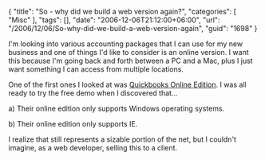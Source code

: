 {
	"title": "So - why did we build a web version again?",
	"categories": [
		"Misc"
	],
	"tags": [],
	"date": "2006-12-06T21:12:00+06:00",
	"url": "/2006/12/06/So-why-did-we-build-a-web-version-again",
	"guid": "1698"
}

I'm looking into various accounting packages that I can use for my new business and one of things I'd like to consider is an online version. I want this because I'm going back and forth between a PC and a Mac, plus I just want something I can access from multiple locations.

One of the first ones I looked at was <a href="http://oe.quickbooks.com/">Quickbooks Online Edition</a>. I was all ready to try the free demo when I discovered that...

a) Their online edition only supports Windows operating systems.

b) Their online edition only supports IE.

I realize that still represents a sizable portion of the net, but I couldn't imagine, as a web developer, selling this to a client.